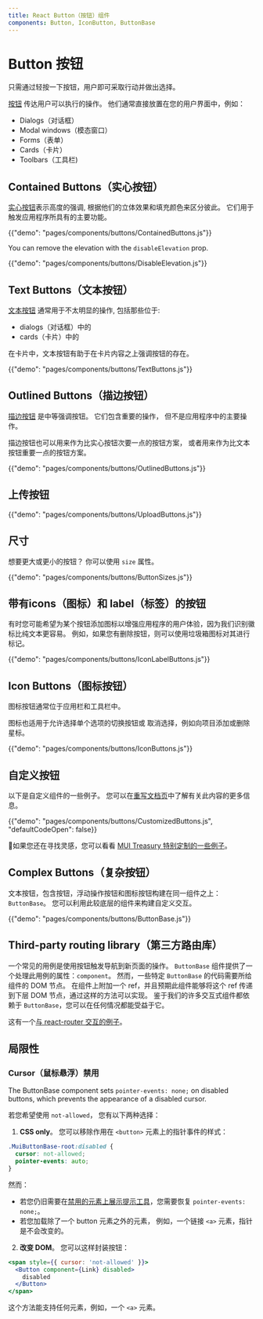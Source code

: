 ```yaml
---
title: React Button（按钮）组件
components: Button, IconButton, ButtonBase
---
```


# Button 按钮

<p class="description">只需通过轻按一下按钮，用户即可采取行动并做出选择。</p>

[按钮](https://material.io/design/components/buttons.html) 传达用户可以执行的操作。 他们通常直接放置在您的用户界面中，例如：

- Dialogs（对话框）
- Modal windows（模态窗口）
- Forms（表单）
- Cards（卡片）
- Toolbars（工具栏)

## Contained Buttons（实心按钮）

[实心按钮](https://material.io/design/components/buttons.html#contained-button)表示高度的强调, 根据他们的立体效果和填充颜色来区分彼此。 它们用于触发应用程序所具有的主要功能。

{{"demo": "pages/components/buttons/ContainedButtons.js"}}

You can remove the elevation with the `disableElevation` prop.

{{"demo": "pages/components/buttons/DisableElevation.js"}}

## Text Buttons（文本按钮）

[文本按钮](https://material.io/design/components/buttons.html#text-button) 通常用于不太明显的操作, 包括那些位于:

- dialogs（对话框）中的
- cards（卡片）中的

在卡片中，文本按钮有助于在卡片内容之上强调按钮的存在。

{{"demo": "pages/components/buttons/TextButtons.js"}}

## Outlined Buttons（描边按钮）

[描边按钮](https://material.io/design/components/buttons.html#outlined-button) 是中等强调按钮。 它们包含重要的操作， 但不是应用程序中的主要操作。

描边按钮也可以用来作为比实心按钮次要一点的按钮方案， 或者用来作为比文本按钮重要一点的按钮方案。

{{"demo": "pages/components/buttons/OutlinedButtons.js"}}

## 上传按钮

{{"demo": "pages/components/buttons/UploadButtons.js"}}

## 尺寸

想要更大或更小的按钮？ 你可以使用 `size` 属性。

{{"demo": "pages/components/buttons/ButtonSizes.js"}}

## 带有icons（图标）和 label（标签）的按钮

有时您可能希望为某个按钮添加图标以增强应用程序的用户体验，因为我们识别徽标比纯文本更容易。 例如，如果您有删除按钮，则可以使用垃圾箱图标对其进行标记。

{{"demo": "pages/components/buttons/IconLabelButtons.js"}}

## Icon Buttons（图标按钮）

图标按钮通常位于应用栏和工具栏中。

图标也适用于允许选择单个选项的切换按钮或 取消选择，例如向项目添加或删除星标。

{{"demo": "pages/components/buttons/IconButtons.js"}}

## 自定义按钮

以下是自定义组件的一些例子。 您可以在[重写文档页](/customization/components/)中了解有关此内容的更多信息。

{{"demo": "pages/components/buttons/CustomizedButtons.js", "defaultCodeOpen": false}}

👑如果您还在寻找灵感，您可以看看 [MUI Treasury 特别定制的一些例子](https://mui-treasury.com/components/button)。

## Complex Buttons（复杂按钮）

文本按钮，包含按钮，浮动操作按钮和图标按钮构建在同一组件之上：`ButtonBase`。 您可以利用此较底层的组件来构建自定义交互。

{{"demo": "pages/components/buttons/ButtonBase.js"}}

## Third-party routing library（第三方路由库）

一个常见的用例是使用按钮触发导航到新页面的操作。 `ButtonBase` 组件提供了一个处理此用例的属性：`component`。 然而，一些特定 `ButtonBase` 的代码需要所给组件的 DOM 节点。 在组件上附加一个 ref，并且预期此组件能够将这个 ref 传递到下层 DOM 节点，通过这样的方法可以实现。 鉴于我们的许多交互式组件都依赖于 `ButtonBase`，您可以在任何情况都能受益于它。

这有一个[与 react-router 交互的例子](/guides/composition/#button)。

## 局限性

### Cursor（鼠标悬浮）禁用

The ButtonBase component sets `pointer-events: none;` on disabled buttons, which prevents the appearance of a disabled cursor.

若您希望使用 `not-allowed`， 您有以下两种选择：

1. **CSS only**。 您可以移除作用在 `<button>` 元素上的指针事件的样式：

  ```css
  .MuiButtonBase-root:disabled {
    cursor: not-allowed;
    pointer-events: auto;
  }
  ```

然而：

- 若您仍旧需要在[禁用的元素上展示提示工具](/components/tooltips/#disabled-elements)，您需要恢复 `pointer-events: none;`。
- 若您加载除了一个 button 元素之外的元素， 例如，一个链接 `<a>` 元素，指针是不会改变的。

2. **改变 DOM**。 您可以这样封装按钮：

  ```jsx
  <span style={{ cursor: 'not-allowed' }}>
    <Button component={Link} disabled>
      disabled
    </Button>
  </span>
  ```

这个方法能支持任何元素，例如，一个 `<a>` 元素。